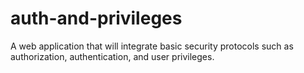 # auth-and-privileges
A web application that will integrate basic security protocols such as authorization, authentication, and user privileges.
